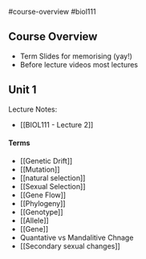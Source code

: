 #course-overview #biol111
## Course Overview
- Term Slides for memorising (yay!)
- Before lecture videos most lectures


## Unit 1
Lecture Notes:
- [[BIOL111 - Lecture 2]]

#### Terms
- [[Genetic Drift]]
- [[Mutation]]
- [[natural selection]]
- [[Sexual Selection]]
- [[Gene Flow]]
- [[Phylogeny]]
- [[Genotype]]
- [[Allele]]
- [[Gene]]
- Quantative vs Mandalitive Chnage
- [[Secondary sexual changes]]